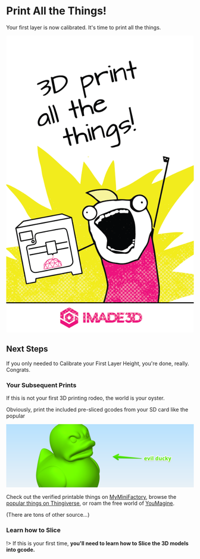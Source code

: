 # Print All the Things!

Your first layer is now calibrated. It's time to print all the things.

![print-all-things](assets/3d-print-all-the-things.png ':size=300%')


## Next Steps

If you only needed to Calibrate your First Layer Height, you're done, really. Congrats.

### Your Subsequent Prints

If this is not your first 3D printing rodeo, the world is your oyster.

Obviously, print the included pre-sliced gcodes from your SD card like the popular

![evil-ducky.png](assets/evil-ducky.png)

Check out the verified printable things on [MyMiniFactory](https://www.myminifactory.com/pages/explore), browse the [popular things on Thingiverse](https://www.thingiverse.com/explore/popular), or roam the free world of [YouMagine](https://www.youmagine.com/designs/popular).

(There are tons of other source...)

### Learn how to Slice

!> If this is your first time, **you'll need to learn how to Slice the 3D models into gcode.**
